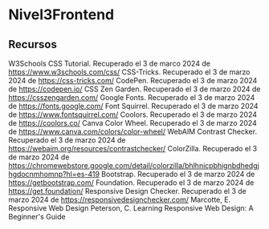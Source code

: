 # Nivel3Frontend

## Recursos

W3Schools CSS Tutorial. Recuperado el 3 de marco 2024 de https://www.w3schools.com/css/
CSS-Tricks. Recuperado el 3 de marzo 2024 de https://css-tricks.com/
CodePen. Recuperado el 3 de marzo 2024 de https://codepen.io/
CSS Zen Garden. Recuperado el 3 de marzo 2024 de https://csszengarden.com/
Google Fonts. Recuperado el 3 de marzo 2024 de https://fonts.google.com/
Font Squirrel. Recuperado el 3 de marzo 2024 de https://www.fontsquirrel.com/
Coolors. Recuperado el 3 de marzo 2024 de https://coolors.co/
Canva Color Wheel. Recuperado el 3 de marzo 2024 de https://www.canva.com/colors/color-wheel/
WebAIM Contrast Checker. Recuperado el 3 de marzo 2024 de https://webaim.org/resources/contrastchecker/
ColorZilla. Recuperado el 3 de marzo 2024 de https://chromewebstore.google.com/detail/colorzilla/bhlhnicpbhignbdhedgjhgdocnmhomnp?hl=es-419
Bootstrap. Recuperado el 3 de marzo 2024 de https://getbootstrap.com/
Foundation. Recuperado el 3 de marzo 2024 de https://get.foundation/
Responsive Design Checker. Recuperado el 3 de marzo 2024 de https://responsivedesignchecker.com/
Marcotte, E. Responsive Web Design
Peterson, C. Learning Responsive Web Design: A Beginner's Guide
